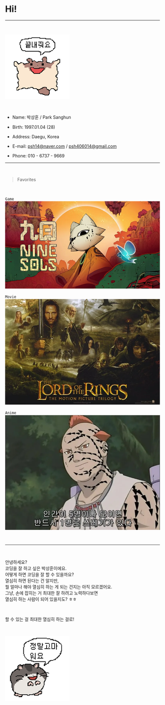 # Hi!

---

&nbsp;

![astounding.png](./astounding.png "끝내줘요")

&nbsp;

- Name: 박상훈 / Park Sanghun
  &nbsp;

- Birth: 1997.01.04 (28)
  &nbsp;

- Address: Daegu, Korea
  &nbsp;

- E-mail: psh14@naver.com / psh406014@gmail.com
  &nbsp;

- Phone: 010 - 6737 - 9669
  &nbsp;

---

&nbsp;

> Favorites

&nbsp;

`Game`   
[![ninesols.webp](./ninesols.webp "Nine Sols")](http://store.steampowered.com/app/1809540/_/?l=koreana)

`Movie`   
[![thelordoftherings.webp](./thelordoftherings.webp "The Lord of the Rings")](http://ko.wikipedia.org/wiki/%EB%B0%98%EC%A7%80%EC%9D%98_%EC%A0%9C%EC%99%95_(%EC%98%81%ED%99%94_%EC%8B%9C%EB%A6%AC%EC%A6%88))

`Anime`   
[![jirobo.webp](./jirobo.webp "Naruto")](http://namu.wiki/w/%EB%82%98%EB%A3%A8%ED%86%A0)

&nbsp;

---

&nbsp;

안녕하세요?   
코딩을 잘 하고 싶은 박상훈이에요.   
어떻게 하면 코딩을 잘 할 수 있을까요?   
열심히 하면 된다는 건 알지만,   
뭘 얼마나 해야 열심히 하는 게 되는 건지는 아직 모르겠어요.   
그냥, 손에 잡히는 거 최대한 잘 하려고 노력하다보면   
열심히 하는 사람이 되어 있을지도? ㅎㅎ   

&nbsp;

할 수 있는 걸 최대한 열심히 하는 걸로!

&nbsp;

![appreciate.png](./appreciate.png "정말고마 워요")

&nbsp;
